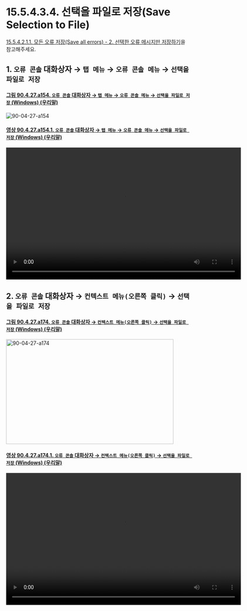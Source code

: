 # 15.5.4.3.4. 선택을 파일로 저장(Save Selection to File)
[15.5.4.2.1.1. 모든 오류 저장(Save all errors) - 2. 선택한 오류 메시지만 저장하기](./15-05-04-02-01-01-clear_errors.md#15-05-04-02-01-01-s2)을 참고해주세요.

<a id="15-05-04-03-04-s1"></a>

## 1. `오류 콘솔` 대화상자 → `탭 메뉴` → `오류 콘솔 메뉴` → `선택을 파일로 저장`

<a id="90-04-27-a154"></a>

#### [그림 90.4.27.a154. `오류 콘솔` 대화상자 → `탭 메뉴` → `오류 콘솔 메뉴` → `선택을 파일로 저장` (Windows) (우리말)](./90-04-0027-error_console.md#90-04-27-a154)
<img width="" height="" alt="90-04-27-a154" src="https://github.com/user-attachments/assets/4f4bb163-4c51-4646-872d-ddfb2363bbde" />

<a id="90-04-27-a154-01"></a>

#### [영상 90.4.27.a154.1. `오류 콘솔` 대화상자 → `탭 메뉴` → `오류 콘솔 메뉴` → `선택을 파일로 저장` (Windows) (우리말)](./90-04-0027-error_console.md#90-04-27-a154-01)
<video controls="controls" width="640" height="360" src="https://github.com/user-attachments/assets/26498f39-7553-4214-b021-46e7656c0ca2"></video>

<a id="15-05-04-03-04-s2"></a>

## 2. `오류 콘솔` 대화상자 → `컨텍스트 메뉴(오른쪽 클릭)` → `선택을 파일로 저장`

<a id="90-04-27-a174"></a>

#### [그림 90.4.27.a174. `오류 콘솔` 대화상자 → `컨텍스트 메뉴(오른쪽 클릭)` → `선택을 파일로 저장` (Windows) (우리말)](./90-04-0027-error_console.md#90-04-27-a174)
<img width="456" height="286" alt="90-04-27-a174" src="https://github.com/user-attachments/assets/71ba1483-4985-458d-a6f8-03216d3524a2" />

<a id="90-04-27-a174-01"></a>

#### [영상 90.4.27.a174.1. `오류 콘솔` 대화상자 → `컨텍스트 메뉴(오른쪽 클릭)` → `선택을 파일로 저장` (Windows) (우리말)](./90-04-0027-error_console.md#90-04-27-a174-01)
<video controls="controls" width="640" height="360" src="https://github.com/user-attachments/assets/e42c33a1-08ae-439b-bd83-676288385c0d"></video>